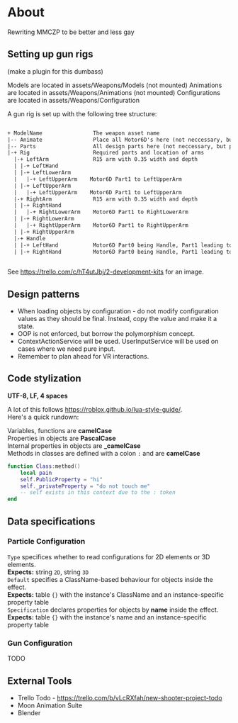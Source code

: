 # About

Rewriting MMCZP to be better and less gay

## Setting up gun rigs

(make a plugin for this dumbass)

Models are located in assets/Weapons/Models (not mounted)
Animations are located in assets/Weapons/Animations (not mounted)
Configurations are located in assets/Weapons/Configuration

A gun rig is set up with the following tree structure:

```txt

+ ModelName                The weapon asset name
|-- Animate                Place all Motor6D's here (not neccessary, but preferred)
|-- Parts                  All design parts here (not neccessary, but preferred)
|-+ Rig                    Required parts and location of arms
  |-+ LeftArm              R15 arm with 0.35 width and depth
  | |-+ LeftHand
  | |-+ LeftLowerArm
  |   |-+ LeftUpperArm    Motor6D Part1 to LeftUpperArm
  | |-+ LeftUpperArm
  |   |-+ LeftUpperArm    Motor6D Part1 to LeftUpperArm
  |-+ RightArm             R15 arm with 0.35 width and depth
  | |-+ RightHand
  |   |-+ RightLowerArm    Motor6D Part1 to RightLowerArm
  | |-+ RightLowerArm
  |   |-+ RightUpperArm    Motor6D Part1 to RightUpperArm
  | |-+ RightUpperArm
  |-+ Handle
  | |-+ LeftHand           Motor6D Part0 being Handle, Part1 leading to LeftHand in LeftArm
  | |-+ RightHand          Motor6D Part0 being Handle, Part1 leading to RightHand in RightArm
  
```

See <https://trello.com/c/hT4utJbj/2-development-kits> for an image.

## Design patterns

* When loading objects by configuration - do not modify configuration values as they should be final.
  Instead, copy the value and make it a state.
* OOP is not enforced, but borrow the polymorphism concept.
* ContextActionService will be used. UserInputService will be used on cases where we need pure input.
* Remember to plan ahead for VR interactions.

## Code stylization

**UTF-8, LF, 4 spaces**

A lot of this follows <https://roblox.github.io/lua-style-guide/>.  
Here's a quick rundown:

Variables, functions are **camelCase**  
Properties in objects are **PascalCase**  
Internal properties in objects are **_camelCase**  
Methods in classes are defined with a colon ``:`` and are **camelCase**  

```lua
function Class:method()
    local pain
    self.PublicProperty = "hi"
    self._privateProperty = "do not touch me"
    -- self exists in this context due to the : token
end
```

## Data specifications

### Particle Configuration

``Type`` specifices whether to read configurations for 2D elements or 3D elements.  
**Expects:** string ``2D``, string ``3D``  
``Default`` specifies a ClassName-based behaviour for objects inside the effect.  
**Expects:** table ``{}`` with the instance's ClassName and an instance-specific property table  
``Specification`` declares properties for objects by **name** inside the effect.
**Expects:** table ``{}`` with the instance's name and an instance-specific property table

### Gun Configuration

TODO

## External Tools

* Trello Todo - <https://trello.com/b/vLcRXfah/new-shooter-project-todo>
* Moon Animation Suite
* Blender